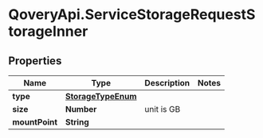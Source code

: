 # QoveryApi.ServiceStorageRequestStorageInner

## Properties

Name | Type | Description | Notes
------------ | ------------- | ------------- | -------------
**type** | [**StorageTypeEnum**](StorageTypeEnum.md) |  | 
**size** | **Number** | unit is GB | 
**mountPoint** | **String** |  | 


